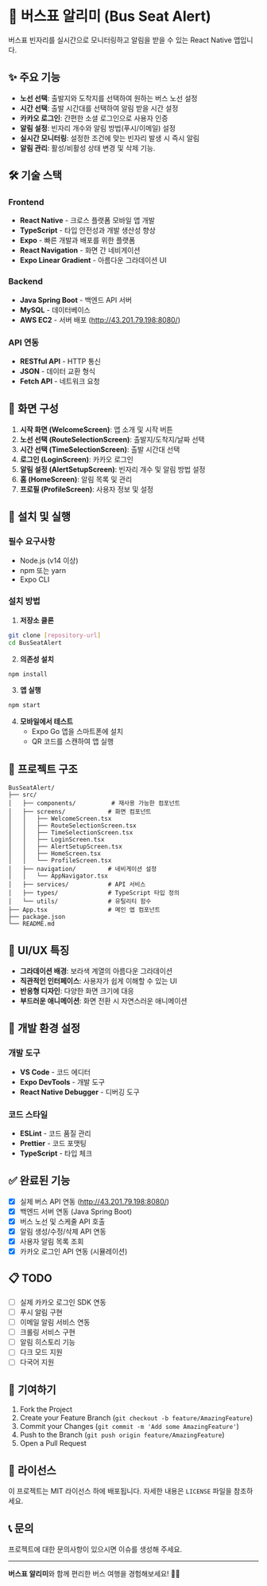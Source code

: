 # 🚌 버스표 알리미 (Bus Seat Alert)

버스표 빈자리를 실시간으로 모니터링하고 알림을 받을 수 있는 React Native 앱입니다.

## ✨ 주요 기능

- **노선 선택**: 출발지와 도착지를 선택하여 원하는 버스 노선 설정
- **시간 선택**: 출발 시간대를 선택하여 알림 받을 시간 설정
- **카카오 로그인**: 간편한 소셜 로그인으로 사용자 인증
- **알림 설정**: 빈자리 개수와 알림 방법(푸시/이메일) 설정
- **실시간 모니터링**: 설정한 조건에 맞는 빈자리 발생 시 즉시 알림
- **알림 관리**: 활성/비활성 상태 변경 및 삭제 기능.

## 🛠 기술 스택

### Frontend
- **React Native** - 크로스 플랫폼 모바일 앱 개발
- **TypeScript** - 타입 안전성과 개발 생산성 향상
- **Expo** - 빠른 개발과 배포를 위한 플랫폼
- **React Navigation** - 화면 간 네비게이션
- **Expo Linear Gradient** - 아름다운 그라데이션 UI

### Backend
- **Java Spring Boot** - 백엔드 API 서버
- **MySQL** - 데이터베이스
- **AWS EC2** - 서버 배포 (http://43.201.79.198:8080/)

### API 연동
- **RESTful API** - HTTP 통신
- **JSON** - 데이터 교환 형식
- **Fetch API** - 네트워크 요청

## 📱 화면 구성

1. **시작 화면 (WelcomeScreen)**: 앱 소개 및 시작 버튼
2. **노선 선택 (RouteSelectionScreen)**: 출발지/도착지/날짜 선택
3. **시간 선택 (TimeSelectionScreen)**: 출발 시간대 선택
4. **로그인 (LoginScreen)**: 카카오 로그인
5. **알림 설정 (AlertSetupScreen)**: 빈자리 개수 및 알림 방법 설정
6. **홈 (HomeScreen)**: 알림 목록 및 관리
7. **프로필 (ProfileScreen)**: 사용자 정보 및 설정

## 🚀 설치 및 실행

### 필수 요구사항
- Node.js (v14 이상)
- npm 또는 yarn
- Expo CLI

### 설치 방법

1. **저장소 클론**
```bash
git clone [repository-url]
cd BusSeatAlert
```

2. **의존성 설치**
```bash
npm install
```

3. **앱 실행**
```bash
npm start
```

4. **모바일에서 테스트**
   - Expo Go 앱을 스마트폰에 설치
   - QR 코드를 스캔하여 앱 실행

## 📁 프로젝트 구조

```
BusSeatAlert/
├── src/
│   ├── components/          # 재사용 가능한 컴포넌트
│   ├── screens/            # 화면 컴포넌트
│   │   ├── WelcomeScreen.tsx
│   │   ├── RouteSelectionScreen.tsx
│   │   ├── TimeSelectionScreen.tsx
│   │   ├── LoginScreen.tsx
│   │   ├── AlertSetupScreen.tsx
│   │   ├── HomeScreen.tsx
│   │   └── ProfileScreen.tsx
│   ├── navigation/         # 네비게이션 설정
│   │   └── AppNavigator.tsx
│   ├── services/           # API 서비스
│   ├── types/              # TypeScript 타입 정의
│   └── utils/              # 유틸리티 함수
├── App.tsx                 # 메인 앱 컴포넌트
├── package.json
└── README.md
```

## 🎨 UI/UX 특징

- **그라데이션 배경**: 보라색 계열의 아름다운 그라데이션
- **직관적인 인터페이스**: 사용자가 쉽게 이해할 수 있는 UI
- **반응형 디자인**: 다양한 화면 크기에 대응
- **부드러운 애니메이션**: 화면 전환 시 자연스러운 애니메이션

## 🔧 개발 환경 설정

### 개발 도구
- **VS Code** - 코드 에디터
- **Expo DevTools** - 개발 도구
- **React Native Debugger** - 디버깅 도구

### 코드 스타일
- **ESLint** - 코드 품질 관리
- **Prettier** - 코드 포맷팅
- **TypeScript** - 타입 체크

## ✅ 완료된 기능

- [x] 실제 버스 API 연동 (http://43.201.79.198:8080/)
- [x] 백엔드 서버 연동 (Java Spring Boot)
- [x] 버스 노선 및 스케줄 API 호출
- [x] 알림 생성/수정/삭제 API 연동
- [x] 사용자 알림 목록 조회
- [x] 카카오 로그인 API 연동 (시뮬레이션)

## 📋 TODO

- [ ] 실제 카카오 로그인 SDK 연동
- [ ] 푸시 알림 구현
- [ ] 이메일 알림 서비스 연동
- [ ] 크롤링 서비스 구현
- [ ] 알림 히스토리 기능
- [ ] 다크 모드 지원
- [ ] 다국어 지원

## 🤝 기여하기

1. Fork the Project
2. Create your Feature Branch (`git checkout -b feature/AmazingFeature`)
3. Commit your Changes (`git commit -m 'Add some AmazingFeature'`)
4. Push to the Branch (`git push origin feature/AmazingFeature`)
5. Open a Pull Request

## 📄 라이선스

이 프로젝트는 MIT 라이선스 하에 배포됩니다. 자세한 내용은 `LICENSE` 파일을 참조하세요.

## 📞 문의

프로젝트에 대한 문의사항이 있으시면 이슈를 생성해 주세요.

---

**버스표 알리미**와 함께 편리한 버스 여행을 경험해보세요! 🚌✨

